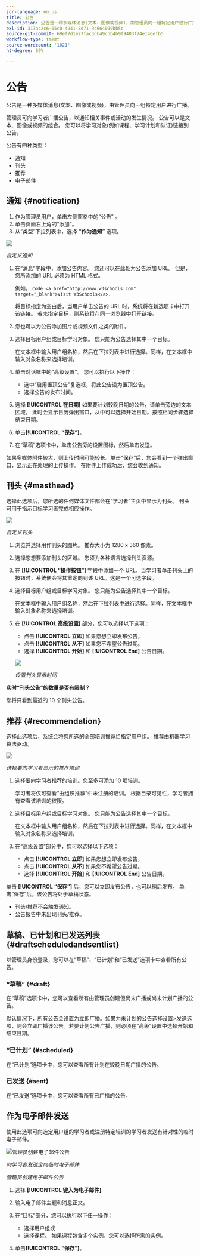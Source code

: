 ```yaml
---
jcr-language: en_us
title: 公告
description: 公告是一种多媒体消息(文本、图像或视频)，由管理员向一组特定用户进行广播。
exl-id: 313ac2c6-05c0-4941-8d71-9c664099bb5c
source-git-commit: 69ef7d1e27fac3db49cbb4b9f9403f74e146efb5
workflow-type: tm+mt
source-wordcount: '1021'
ht-degree: 69%

---
```


# 公告

公告是一种多媒体消息(文本、图像或视频)，由管理员向一组特定用户进行广播。

管理员可向学习者广播公告，以通知相关事件或活动的发生情况。 公告可以是文本、图像或视频的组合。 您可以将学习对象(例如课程、学习计划和认证)链接到公告。

公告有四种类型：

* 通知
* 刊头
* 推荐
* 电子邮件

## 通知 {#notification}

1. 作为管理员用户，单击左侧窗格中的“公告” 。
1. 单击页面右上角的“添加”。
1. 从“类型”下拉列表中，选择 **“作为通知”** 选项。

![](assets/as-notofocation.png)

*自定义通知*

1. 在“消息”字段中，添加公告内容。 您还可以在此处为公告添加 URL。 但是，您所添加的 URL 必须为 HTML 格式。

   例如，  `code <a href="http://www.w3schools.com" target="_blank">Visit W3Schools</a>.`

   将目标指定为空白后，当用户单击公告的 URL 时，系统将在新选项卡中打开该链接。 若未指定目标，则系统将在同一浏览器中打开链接。

1. 您也可以为公告添加图片或视频文件之类的附件。
1. 选择目标用户组或目标学习对象。 您只能为公告选择其中一个目标。

   在文本框中输入用户组名称，然后在下拉列表中进行选择。同样，在文本框中输入对象名称来选择培训。

1. 单击对话框中的“高级设置”。 您可以执行以下操作：

   * 选中“启用置顶公告”复选框，将此公告设为置顶公告。
   * 选择公告的发布时间。

1. 选择 **[!UICONTROL 在日期]** 如果要计划较晚日期的公告，请单击旁边的文本区域。 此时会显示日历弹出窗口，从中可以选择开始日期。按照相同步骤选择结束日期。
1. 单击&#x200B;**[!UICONTROL “保存”]**。
1. 在“草稿”选项卡中，单击公告旁的设置图标，然后单击发送。

如果多媒体附件较大，则上传时间可能较长。单击“保存”后，您会看到一个弹出窗口，显示正在处理的上传操作。 在附件上传成功后，您会收到通知。

## 刊头 {#masthead}

选择此选项后，您所选的任何媒体文件都会在“学习者”主页中显示为刊头。 刊头可用于指示目标学习者完成相应操作。

![](assets/masthead-announcement.png)

*自定义刊头*

1. 浏览并选择用作刊头的图片。 推荐大小为 1280 x 360 像素。
1. 选择您想要添加刊头的区域。 您须为各种语言选择刊头资源。
1. 在 **[!UICONTROL “操作按钮”]** 字段中添加一个 URL，当学习者单击刊头上的按钮时，系统便会将其重定向到该 URL。这是一个可选字段。
1. 选择目标用户组或目标学习对象。 您只能为公告选择其中一个目标。

   在文本框中输入用户组名称，然后在下拉列表中进行选择。同样，在文本框中输入对象名称来选择培训。

1. 在 **[!UICONTROL 高级设置]** 部分，您可以选择以下选项：

   * 点击 **[!UICONTROL 立即]** 如果您想立即发布公告，
   * 点击 **[!UICONTROL 从不]** 如果您不希望公告过期。
   * 选择 **[!UICONTROL 开始]** 和 **[!UICONTROL End]** 公告日期。

   ![](assets/advanced-settings.png)

   *设置刊头显示时间*

**实时“刊头公告”的数量是否有限制？**

您将只看到最近的 10 个刊头公告。

## 推荐 {#recommendation}

选择此选项后，系统会将您所选的全部培训推荐给指定用户组。 推荐由机器学习算法驱动。

![](assets/recommendation-announcement.png)

*选择要向学习者显示的推荐培训*

1. 选择要向学习者推荐的培训。您至多可添加 10 项培训。

   学习者将仅可查看“由组织推荐”中未注册的培训。 根据目录可见性，学习者拥有查看该培训的权限。

1. 选择目标用户组或目标学习对象。 您只能为公告选择其中一个目标。

   在文本框中输入用户组名称，然后在下拉列表中进行选择。同样，在文本框中输入对象名称来选择培训。

1. 在“高级设置”部分中，您可以选择以下选项：

   * 点击 **[!UICONTROL 立即]** 如果您想立即发布公告，
   * 点击 **[!UICONTROL 从不]** 如果您不希望公告过期。
   * 选择 **[!UICONTROL 开始]** 和 **[!UICONTROL End]** 公告日期。

   <!--![](assets/advanced-settings.png)-->

单击 **[!UICONTROL “保存”]** 后，您可以立即发布公告，也可以稍后发布。 单击“保存”后，该公告将处于草稿状态。

* 刊头/推荐不会触发通知。
* 公告报告中未出现刊头/推荐。

## 草稿、已计划和已发送列表 {#draftscheduledandsentlist}

以管理员身份登录，您可以在“草稿”、“已计划”和“已发送”选项卡中查看所有公告。

<!--![](assets/three-tabs-announcement1.png)-->

### “草稿” {#draft}

在“草稿”选项卡中，您可以查看所有由管理员创建但尚未广播或尚未计划广播的公告。

默认情况下，所有公告会设置为立即广播。如果为未计划的公告选择设置>发送选项，则会立即广播该公告。若要计划公告广播，则必须在“高级”设置中选择开始和结束日期。

### “已计划” {#scheduled}

在“已计划”选项卡中，您可以查看所有计划在较晚日期广播的公告。

### 已发送 {#sent}

在“已发送”选项卡中，您可以查看所有已广播的公告。

## 作为电子邮件发送

使用此选项可向选定用户组的学习者或注册特定培训的学习者发送有针对性的临时电子邮件。

![管理员创建电子邮件公告](assets/email-announcement-admin.png)

*向学习者发送定向临时电子邮件*

*管理员创建电子邮件公告*

1. 选择 **[!UICONTROL 键入为电子邮件]**.
1. 输入电子邮件主题和消息正文。
1. 在“目标”部分，您可以执行以下任一操作：

   * 选择用户组或
   * 选择课程。 如果课程包含多个实例，您可以选择所需的实例。

1. 单击&#x200B;**[!UICONTROL “保存”]**。
